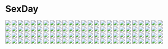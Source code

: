 # SexDay
![](https://konachan.com/image/6dc952f6002cd3155f8a1b5eed3c00e0/Konachan.com%20-%20175683%20blue_eyes%20book%20bunny%20chlee%20computer%20game_console%20gloves%20hat%20hatsune_miku%20long_hair%20pantyhose%20skirt%20teddy_bear%20twintails%20vocaloid%20wand%20witch_hat.jpg)
![](https://konachan.com/jpeg/fea4652f6044bcf5fc181699b2eec9c8/Konachan.com%20-%20290718%20aliasing%20angel%20blue_hair%20feathers%20halo%20kamameshi_gougoumaru%20long_hair%20original%20phone%20polychromatic%20purple_eyes%20shorts%20wings.jpg)
![](https://konachan.com/jpeg/ebd01bbfd75dd02f3a5b797f273b732a/Konachan.com%20-%20231243%20anthropomorphism%20girls_frontline%20gray_hair%20gun%20gyup%20long_hair%20mg4_%28girls_frontline%29%20polychromatic%20scarf%20twintails%20weapon%20white.jpg)
![](https://konachan.com/jpeg/0dbb0aa5db702084866c018faad0951f/Konachan.com%20-%20201521%20aqua_eyes%20blush%20breasts%20brown_hair%20choker%20cleavage%20erect_nipples%20fukuda_shuushi%20gloves%20hat%20navel%20panties%20short_hair%20skirt%20underwear%20upskirt%20white.jpg)
![](https://konachan.com/image/e040d746997842e594b016ae852df9e5/Konachan.com%20-%2023054%20ai_yori_aoshi%20sakuraba_aoi%20vector.jpg)
![](https://konachan.com/jpeg/0149a3f3567e1a4a8b56d4354434d3f5/Konachan.com%20-%20266162%20anus%20ass%20blue_eyes%20blue_hair%20blush%20breasts%20censored%20game_cg%20grand_cross%20headdress%20pussy%20re%3A_rem_plus%20short_hair%20spread_legs%20thighhighs%20wet.jpg)
![](https://konachan.com/image/bfeefe9b1f7e7e3f48bebdc2051e2feb/Konachan.com%20-%20104940%20animal%20beach%20bikini%20bird%20flowers%20kkuem%20original%20swimsuit.jpg)
![](https://konachan.com/image/ca65aae935c74e4587940af75ebe3ae0/Konachan.com%20-%20130548%20ass%20blush%20breasts%20censored%20chikyuujin_a%20horns%20ibuki_suika%20nipples%20pussy%20touhou.jpg)
![](https://konachan.com/jpeg/c0663a82be114054fbd1df4c785a38d8/Konachan.com%20-%20283800%20aliasing%20bikini%20black_hair%20blush%20breasts%20long_hair%20navel%20noire%20nude%20oekakizuki%20pink_eyes%20pussy%20signed%20swim_ring%20swimsuit%20twintails%20uncensored%20water.jpg)
![](https://konachan.com/jpeg/52187893f052b19b728ab1140b48be32/Konachan.com%20-%20237487%20aliasing%20ass%20black_hair%20blush%20gray_eyes%20matsunaga_kouyou%20original%20short_hair%20sideboob%20skirt%20swimsuit%20white.jpg)
![](https://konachan.com/image/1d3d9255f86d2761ac39f920b3e08843/Konachan.com%20-%20261305%20animal_ears%20anthropomorphism%20bicolored_eyes%20blonde_hair%20g41_%28girls_frontline%29%20girls_frontline%20long_hair%20navel%20panties%20tagme_%28artist%29%20tattoo%20underwear.jpg)
![](https://konachan.com/image/a5db27c3b85d26dadeff4d732a146d54/Konachan.com%20-%20284078%20bra%20breasts%20brown_eyes%20brown_hair%20necklace%20nipples%20ono_itaru%20open_shirt%20original%20pantyhose%20short_hair%20suit%20underwear.jpg)
![](https://konachan.com/jpeg/accd441fb4af9471cc7edba5f43b8fb8/Konachan.com%20-%20268870%20anthropomorphism%20blonde_hair%20blush%20breast_grab%20breasts%20condom%20cum%20gloves%20green_eyes%20lolicept%20long_hair%20nipples%20nude%20paizuri%20shirt_lift%20wet.jpg)
![](https://konachan.com/jpeg/154c8dfa2561ee275ccf214f211155d1/Konachan.com%20-%20173478%20blue_eyes%20blue_hair%20glasses%20green_eyes%20green_hair%20group%20inumuta_houka%20kill_la_kill%20matoi_ryuuko%20open_shirt%20red%20short_hair%20shsite%20uniform.jpg)
![](https://konachan.com/jpeg/a7def1db1feec18bd3afbc1e4b675fad/Konachan.com%20-%20217790%20boots%20cape%20elbow_gloves%20gloves%20gun%20hananon%20original%20thighhighs%20weapon.jpg)
![](https://konachan.com/image/cf474db62722d022cfa9f063c9797801/Konachan.com%20-%20155806%20ass%20katana%20original%20panties%20school_uniform%20skirt%20sword%20temutemutemu%20underwear%20upskirt%20weapon.jpg)
![](https://konachan.com/image/f202ed6f7466ae26bf03dad78aca3ae0/Konachan.com%20-%2016748%202girls%20blue_eyes%20bow%20flowers%20fuyou_kaede%20green_hair%20hat%20headband%20orange_hair%20purple_eyes%20school_uniform%20shigure_asa%20shuffle%20stars%20suzuhira_hiro.jpg)
![](https://konachan.com/image/97f75d509e56ecbbd8b0ef616b405cba/Konachan.com%20-%20146439%20aqua_hair%20breasts%20cleavage%20erect_nipples%20garter_belt%20hinanawi_tenshi%20hong_%28white_spider%29%20long_hair%20red_eyes%20stockings%20thighhighs%20touhou.jpg)
![](https://konachan.com/image/674a82cd374cfe22ca63d97648bfff3d/Konachan.com%20-%2063664%20favorite%20game_cg%20hisakaki_komomo%20hoshizora_no_memoria%20tagme.jpg)
![](https://konachan.com/image/687dd385273430ba76bbd2c73dbf2aff/Konachan.com%20-%20143104%20bed%20black_hair%20glasses%20green_eyes%20kikuchi_seiji%20mayo_chiki%21%20red_eyes%20sakamachi_kinjirou%20suzutsuki_kanade%20tie%20twintails.jpg)
![](https://konachan.com/jpeg/7cfc86732f1c4a184ad12bae813d2fb6/Konachan.com%20-%20257098%20blue_eyes%20blush%20boots%20dress%20imouto_sae_ireba_ii.%20kani_nayuta%20long_hair%20panties%20ribbons%20tagme_%28artist%29%20underwear%20white_hair.jpg)
![](https://konachan.com/image/a8504b9f38a25c1fa9a7f21ef086d5c7/Konachan.com%20-%2042223%20agi_%28holic2007%29%20aqua_eyes%20aqua_hair%20hatsune_miku%20long_hair%20stars%20tie%20twintails%20vocaloid%20wink.jpg)
![](https://konachan.com/image/128896abc181a02a2d5b6684db4bc4a5/Konachan.com%20-%205813%20tagme.jpg)
![](https://konachan.com/jpeg/8e6dba6dd696c4fc94764a9be2d60f48/Konachan.com%20-%2094113%20tagme.jpg)
![](https://konachan.com/image/81610e964f6a7b9f74aeac20543adffa/Konachan.com%20-%20148409%20dark%20komeiji_koishi%20touhou%20yoshioka_yoshiko.jpg)
![](https://konachan.com/image/3dac8b2c24f0a74e44c21df69e775683/Konachan.com%20-%20193678%20blush%20breasts%20bucchake_%28asami%29%20long_hair%20moon%20navel%20nobunaga_oda%20red_hair%20sengoku_otome_momoiro_paradox%20tattoo%20topless%20yellow_eyes.jpg)
![](https://konachan.com/image/a3cdd2c86ec1282f68d016a221834b0c/Konachan.com%20-%2067579%20houjuu_nue%20tora_tooru%20touhou.jpg)
![](https://konachan.com/image/4a42fb07361cbfd0aac4b59d36e22df9/Konachan.com%20-%20251305%20animal_ears%20black_hair%20blue_eyes%20blush%20collar%20fang%20navel%20new_game%21%20nyantype%20pink_hair%20ponytail%20purple_eyes%20purple_hair%20scan%20short_hair%20yellow_eyes.jpg)
![](https://konachan.com/image/825cb2255baf672a880adafefc61dd57/Konachan.com%20-%20148391%20blush%20breasts%20censored%20emilia_hermit%20fingering%20green_eyes%20hundred%20long_hair%20masturbation%20nipples%20nude%20pussy%20pussy_juice%20wet%20white_hair.jpg)
![](https://konachan.com/jpeg/493116e61fab2ecc5223e96729fc6e47/Konachan.com%20-%20301432%20blush%20brown_eyes%20brown_hair%20flowers%20long_hair%20navel%20original%20school_uniform%20signed%20skirt%20yushima.jpg)
![](https://konachan.com/image/18775d2bbf0715f56e24628c0d05129d/Konachan.com%20-%20262304%20anthropomorphism%20azur_lane%20prinz_eugen_%28azur_lane%29%20tagme_%28artist%29%20watermark.jpg)
![](https://konachan.com/jpeg/bc554a101a653bcace92e15ddc673f40/Konachan.com%20-%20161685%20brown_eyes%20brown_hair%20clouds%20grass%20headphones%20kneehighs%20macnaut%20original%20scenic%20signed%20skirt%20sky%20stars%20sunset.jpg)
![](https://konachan.com/image/437eb351079a89507fbb27ca2bb5ab64/Konachan.com%20-%20265913%20animal_ears%20bandage%20chain%20dark_skin%20gia%20goggles%20long_hair%20navel%20original%20pixiv_fantasia%20ponytail%20third-party_edit%20weapon%20white%20white_hair.jpg)
![](https://konachan.com/jpeg/92a8378abfe12ead262dbf77d34d1e30/Konachan.com%20-%20300752%20aqua_eyes%20ass%20blush%20breasts%20cait%20long_hair%20naruse_mio%20nipples%20nude%20red_hair%20shinmai_maou_no_testament%20transparent%20twintails.jpg)
![](https://konachan.com/image/6e7638ca5ea5ef712d8491da09c41f0b/Konachan.com%20-%20151157%20aqua_eyes%20black_hair%20blonde_hair%20blue_eyes%20butterfly%20christmas%20dress%20fire%20long_hair%20original%20salmon88%20short_hair%20skirt%20stockings%20yellow_eyes.jpg)
![](https://konachan.com/image/8a09f6afdaac4e82d28c23d60a95fce6/Konachan.com%20-%20131036%20blonde_hair%20blue_eyes%20kagamine_rin%20vocaloid%20yayoi_%28egoistic_realism%29.jpg)
![](https://konachan.com/jpeg/c6ad3de9da72a1d2549d7b04f41053df/Konachan.com%20-%20302686%20akiori_koromo%20aliasing%20aqua_eyes%20ass%20bikini%20blush%20braids%20breasts%20gray_hair%20long_hair%20nude%20original%20swimsuit%20undressing%20waifu2x.jpg)
![](https://konachan.com/image/328d36fc7c449f42641bfc8783b3f81f/Konachan.com%20-%2012634%20glasses%20japanese_clothes%20litte_ratus%20mibu_karin%20ohno_tetsuya%20prism_ark%20sword%20weapon.jpg)
![](https://konachan.com/image/d85f396438f94a40045fbdbda4c9d5cd/Konachan.com%20-%20176413%20blonde_hair%20blue_eyes%20blue_hair%20blush%20brown_hair%20building%20clouds%20dress%20fang%20hat%20ichi_rin%20long_hair%20original%20purple_eyes%20ribbons%20short_hair%20sky.jpg)
![](https://konachan.com/jpeg/59eb8c78bdc6f044e0d9d6984a66805d/Konachan.com%20-%20240255%20all_male%20animal%20apron%20black_eyes%20black_hair%20brown_hair%20cat%20drink%20food%20glasses%20kiyomiya%20male%20persona%20persona_2%20persona_3%20persona_4%20persona_5%20short_hair.jpg)
![](https://konachan.com/image/548c366eefb6468053ad06dde4ce64b3/Konachan.com%20-%20235518%20aqua_eyes%20black_hair%20breasts%20clouds%20nipples%20nude%20onsen%20original%20short_hair%20sky%20snow%20towel%20tree%20water%20yan_%28nicknikg%29.jpg)
![](https://konachan.com/jpeg/9ad213254188ad496739995d9a077c8a/Konachan.com%20-%20195664%20bed%20blonde_hair%20blush%20bondage%20breasts%20collar%20ensemble_%28company%29%20game_cg%20garter_belt%20jinguuji_reika%20long_hair%20no_bra%20nopan%20purple_eyes%20ribbons.jpg)
![](https://konachan.com/image/373f58c86a696b9ffaeb33c2cf2143ca/Konachan.com%20-%2077330%20bed%20blonde_hair%20edward_elric%20fullmetal_alchemist%20short_hair%20sleeping%20vector%20watermark.jpg)
![](https://konachan.com/jpeg/acf408af90d4afe247ceadfae0b8bb0a/Konachan.com%20-%20236573%20anthropomorphism%20blew_andwhite%20kantai_collection%20kuroshio_%28kancolle%29%20valentine.jpg)
![](https://konachan.com/image/1d56f1b1d8980d9d0e17e07ad392824a/Konachan.com%20-%20102372%20all_male%20animal%20bunny%20cat%20comet_%28teamon%29%20drink%20food%20male%20original%20tagme.jpg)
![](https://konachan.com/image/27c36dd7737e379a1018d17995d683f7/Konachan.com%20-%20163518%20blonde_hair%20breasts%20cleavage%20nopan%20original%20red_eyes.jpg)
![](https://konachan.com/image/7e3251229ea0af7ac05a32b13acfacd0/Konachan.com%20-%20156839%20bow%20brown_hair%20dress%20idolmaster%20kitano_yuusuke%20minase_iori%20twintails.jpg)
![](https://konachan.com/image/0e4b10caa036ecca5d8992af488af191/Konachan.com%20-%207537%20air%20kamio_misuzu.jpg)
![](https://konachan.com/image/072b2c8b97aecb1a80183f0da98a5479/Konachan.com%20-%20118605%20aimi_%28artist%29%20boss%20glasses%20hamtaro%20maxwell%20sandy%20stan.jpg)
![](https://konachan.com/image/d2fed0d77d7e25465bb09e202578be46/Konachan.com%20-%2035931%20close%20elfen_lied%20lucy_%28elfen_lied%29%20signed%20vector.jpg)
![](https://konachan.com/jpeg/b544cd3bd26a4cdb4072f3036550faf3/Konachan.com%20-%2041393%20sayonara_zetsubou_sensei%20tsunetsuki_matoi%20vector.jpg)
![](https://konachan.com/jpeg/c076e639786fab050d667aab8e5c38ec/Konachan.com%20-%20256820%20black_hair%20bubbles%20close%20clouds%20green_eyes%20long_hair%20original%20sky%20sousou_%28sousouworks%29.jpg)
![](https://konachan.com/image/9630d5cac65281f9f3bb09e0025c7da1/Konachan.com%20-%20167439%20ano_hi_mita_hana_no_namae_wo_bokutachi_wa_mada_shiranai%20blue_eyes%20bow%20gray_hair%20hayashi_kasutamu%20honma_meiko%20long_hair%20school_uniform%20skirt.jpg)
![](https://konachan.com/jpeg/956e60c23dc550cb5bbc78d28aad1eb2/Konachan.com%20-%20304349%20anthropomorphism%20azur_lane%20bed%20blush%20braids%20breast_hold%20chinese_clothes%20chinese_dress%20dress%20gloves%20long_hair%20panipo%20purple_eyes%20red_hair%20umbrella.jpg)
![](https://konachan.com/jpeg/bebaccc64b81925c5e957d913462213f/Konachan.com%20-%20301909%20bikini%20blonde_hair%20dress%20flowers%20grass%20hatsu_%28first_snow%29%20original%20purple_eyes%20reflection%20see_through%20short_hair%20summer_dress%20swimsuit%20waifu2x%20water.jpg)
![](https://konachan.com/jpeg/0f2fd2f806b7a8959161aa239f84e547/Konachan.com%20-%20138353%20bianca_alexandra_lou%20blonde_hair%20blue_eyes%20dragon_crisis%21%20long_hair%20red_eyes%20red_hair%20rose_%28dragon_crisis%21%29%20transparent%20vector%20watermark.jpg)
![](https://konachan.com/jpeg/3ff86e14e80c79134fd15b1abf8d3518/Konachan.com%20-%20226699%20ass%20bikini%20blue_eyes%20breasts%20cleavage%20clouds%20garter%20katana%20long_hair%20namanie%20navel%20purple_hair%20ribbons%20sky%20swimsuit%20sword%20twintails%20weapon.jpg)
![](https://konachan.com/image/f7645e33f5709a5a499702d19e626e3a/Konachan.com%20-%20215064%20blush%20brown_hair%20clouds%20green_eyes%20long_hair%20original%20school_uniform%20suono.jpg)
![](https://konachan.com/image/f71dee57f3d9560b452744d304db6638/Konachan.com%20-%2030525%20breasts%20fuyou_kaede%20nipples%20shuffle.jpg)
![](https://konachan.com/image/cd6a10d047202711435ac3e0c05c06e5/Konachan.com%20-%20295613%20chihuri405%20dark%20dress%20gun%20headband%20lolita_fashion%20original%20ruins%20weapon.jpg)
![](https://konachan.com/image/f35d4e05da111fb6e52898d66fe8a1ee/Konachan.com%20-%20222549%202girls%20aqua_eyes%20aqua_hair%20hk_%28zxd0554%29%20maid%20pink_eyes%20pink_hair%20ram_%28re%3Azero%29%20rem_%28re%3Azero%29%20short_hair%20thighhighs%20twins.jpg)
![](https://konachan.com/jpeg/150d8f7e4f115a6f295cb0171f5e2f1b/Konachan.com%20-%20285845%20bed%20blush%20breasts%20cropped%20gray_hair%20idolmaster%20idolmaster_shiny_colors%20long_hair%20nude%20purple_eyes%20signed%20waifu2x%20youqiniang%20yuukoku_kiriko.jpg)
![](https://konachan.com/jpeg/c7da355df1b358a31334b7a7519854cf/Konachan.com%20-%20204572%20blonde_hair%20blue_eyes%20blush%20breasts%20cleavage%20close%20game_cg%20kurusugawa_youko%20maboroshi_no_dystopia%20necklace%20tigre_soft%20tsuzura_aya.jpg)
![](https://konachan.com/jpeg/89a6f5cc82e21f18a175f10338860ed7/Konachan.com%20-%20174673%20blonde_hair%20futaba_hisui%20game_cg%20ichiban_janakya_dame_desu_ka%3F%20instrument%20long_hair%20nanase_meruchi%20piano%20rosebleu%20school_uniform%20yellow_eyes.jpg)
![](https://konachan.com/jpeg/30cf183e844ffd2305dff0d948a6c957/Konachan.com%20-%2034893%20bed%20breasts%20koyuki_amagase%20magus_tale%20milene_service%20tenmaso%20underwear%20whirlpool.jpg)
![](https://konachan.com/image/2c09eba7dc17b634daecab9517343580/Konachan.com%20-%20215614%20barefoot%20blonde_hair%20blush%20breasts%20cleavage%20food%20fruit%20kaho_okashii%20kawakami_mai%20no_bra%20panties%20purple_eyes%20summer%20underwear%20watermelon%20yukata.jpg)
![](https://konachan.com/image/b9237ed1c4d029cb29e1ae25a70cca2d/Konachan.com%20-%20234356%20aqua_eyes%20aqua_hair%20breast_hold%20breasts%20chain%20cleavage%20clouds%20grass%20headdress%20kamisakai%20maid%20rem_%28re%3Azero%29%20ribbons%20sky%20thighhighs%20tree%20weapon.jpg)
![](https://konachan.com/jpeg/287fa0204a872d8e7f8ade74e71471f0/Konachan.com%20-%20120317%20blue_eyes%20blue_hair%20flowers%20long_hair%20natsuki_coco%20original%20panties%20topless%20underwear.jpg)
![](https://konachan.com/image/9b3f5ce27faf5ad446088b605e65b51c/Konachan.com%20-%2015710%20akamaru%20dizzy%20guilty_gear%20suzuneko%20white%20wings.jpg)
![](https://konachan.com/image/a32ea11c7d41adc0247527b8461bd182/Konachan.com%20-%2032024%20artoria_pendragon_%28all%29%20fate_%28series%29%20fate_stay_night%20saber.jpg)
![](https://konachan.com/jpeg/15d135280bf13333cddcb2fc018308be/Konachan.com%20-%20232733%20choker%20gradient%20gray_eyes%20original%20polychromatic%20sakakidani%20short_hair%20shorts%20white_hair.jpg)
![](https://konachan.com/image/7716e6abe6cffa58084ce925ae92dc62/Konachan.com%20-%2037261%20furude_rika%20hanyuu%20higurashi_no_naku_koro_ni.jpg)
![](https://konachan.com/image/cfecbc6fe7fecdfd65a536a104bae3ed/Konachan.com%20-%205516%20leena_toros%20zoids%20zoids_new_century_zero.jpg)
![](https://konachan.com/image/71d1fd48c372ebec7ad1821d0fea9239/Konachan.com%20-%2039702%20nagato_yuki%20shamisen%20suzumiya_haruhi_no_yuutsu.jpg)
![](https://konachan.com/image/5ebd3ed7d10d5cdb88f0dd22355d3f36/Konachan.com%20-%20148224%20kotegawa_yui%20lala_satalin_deviluke%20sairenji_haruna%20tenjouin_saki%20to_love_ru.jpg)
![](https://konachan.com/image/fc9fc634e85177266c4577f3c63d5384/Konachan.com%20-%20171017%202girls%20aircraft%20brown_eyes%20brown_hair%20clouds%20d.b.spark%20gloves%20long_hair%20ponytail%20purple_hair%20short_hair%20skirt%20sky%20thighhighs%20water%20weapon%20yellow_eyes.jpg)
![](https://konachan.com/image/0726845d73a5e2a43677a747ef252923/Konachan.com%20-%20246371%20aqua_eyes%20black_hair%20close%20hasisisissy%20leaves%20long_hair%20original%20ponytail%20school_uniform.jpg)
![](https://konachan.com/image/6f7c7d512bb676529419dbb1883c707e/Konachan.com%20-%20101421%20black_hair%20green_eyes%20kotegawa_yui%20lala_satalin_deviluke%20panties%20pink_hair%20stockings%20tail%20to_love_ru%20underwear.jpg)
![](https://konachan.com/image/0b643e61333678b8d1b1458b2d63f504/Konachan.com%20-%2073111%20boots%20brown_hair%20cape%20fire%20gloves%20long_hair%20ponytail%20raid_zero%20red_eyes%20reiuji_utsuho%20ribbons%20skirt%20stars%20thighhighs%20touhou%20weapon%20wings.jpg)
![](https://konachan.com/image/ad63c8fa72a78a6a1453eb4b00fb804e/Konachan.com%20-%2048160%20barasuishou%20hina_ichigo%20kanaria%20kirakishou%20rozen_maiden%20shinku%20souseiseki%20suigintou%20suiseiseki.jpg)
![](https://konachan.com/image/2d1ec09a42431302b1edf429e94dbe1f/Konachan.com%20-%20174084%20aliasing%20aqua_eyes%20blonde_hair%20book%20breasts%20cleavage%20food%20glasses%20hat%20i-8_%28kancolle%29%20santa_hat%20school_swimsuit%20swimsuit%20thighhighs%20wara_%28warapro%29.jpg)
![](https://konachan.com/jpeg/921a16e4973e6ba7efbd5353c01cd5a1/Konachan.com%20-%20265831%20baffu%20blue_eyes%20blush%20cat_smile%20ichinose_shiki%20idolmaster%20idolmaster_cinderella_girls%20long_hair%20purple_hair%20thighhighs%20tiara%20wink.jpg)
![](https://konachan.com/jpeg/eaa8901efecf959fb0efbe2d46331b38/Konachan.com%20-%2016172%20samurai_champloo.jpg)
![](https://konachan.com/image/c43526c79eb4255dcaedded59a7bdc1e/Konachan.com%20-%2097015%20barefoot%20bow%20breasts%20brown_hair%20cleavage%20flowers%20japanese_clothes%20long_hair%20red_eyes%20tagme%20tattoo%20thighhighs.jpg)
![](https://konachan.com/jpeg/0713567c09b4f02cbde425b5cec5e4a0/Konachan.com%20-%20232279%20animal%20blonde_hair%20blue_eyes%20boots%20dress%20fate_grand_order%20fate_%28series%29%20gloves%20hat%20horse%20long_hair%20petals%20tetsujin_momoko%20twintails%20watermark.jpg)
![](https://konachan.com/image/968bfac4d528d1ba546a7c22cb786e10/Konachan.com%20-%208941%20kanon%20kurata_sayuri.jpg)
![](https://konachan.com/jpeg/e83c866cfa6ba1f369ed3a7aac1c563b/Konachan.com%20-%20270347%20chidori_kaname%20full_metal_panic%20lee_fowler%20leonard_testarossa%20lorein%20male%20michel_lemon%20sabina_rechnio%20sagara_sousuke%20teletha_testarossa.jpg)
![](https://konachan.com/image/861dc48bc1f9c7a1450f0b5df651b537/Konachan.com%20-%2034138%20arima_mari%20miracle_romance_strawberry_scramble%20miraroma%20tagme%20takahara_ai.jpg)
![](https://konachan.com/image/fa54fd3f58d497a6ff6e101fe6e45ec0/Konachan.com%20-%2054826%20arai_chie%20eyepatch%20hito_nami%20itoshiki_rin%20kaga_ai%20kimura_kaere%20kitsu_chiri%20komori_kiri%20mitama_mayo%20nezu_miko%20oora_kanako%20panties%20underwear.jpg)
![](https://konachan.com/image/bb645baa806209dff5fb461d05b4e815/Konachan.com%20-%2066247%20hatsune_miku%20japanese_clothes%20kimono%20twintails%20vocaloid.jpg)
![](https://konachan.com/image/31330da80e43ece1c700e50f04e06e36/Konachan.com%20-%20133974%20breasts%20cleavage%20fujima_takuya%20garter_belt%20hat%20kuroki_kurumi%20long_hair%20panties%20r-15%20scan%20stockings%20thighhighs%20twintails%20underwear.jpg)
![](https://konachan.com/image/c368c3cbd8a4f3c1ba1185ee60351b90/Konachan.com%20-%2094782%20all_male%20kaito%20kamui_gakupo%20male%20vocaloid.jpg)
![](https://konachan.com/image/c28aaf0b4e0cf579e37dc9abb49b3ffe/Konachan.com%20-%20134830%202girls%20brown_hair%20dress%20flowers%20long_hair%20original%20rose%20shoujo_ai%20tcb%20vocaloid.jpg)
![](https://konachan.com/jpeg/1ac308f0e590ffb6e8439d39fb341f62/Konachan.com%20-%2034405%20kuhouin_murasaki%20kure-nai%20vector.jpg)
![](https://konachan.com/image/1b3f72f67aebbb17d0d2ed25fcbb77da/Konachan.com%20-%2044967%20higurashi_no_naku_koro_ni%20ryuuguu_rena.jpg)
![](https://konachan.com/image/06cd32b5eb6e7459f4dbb38f39a4dd74/Konachan.com%20-%20105081%20hatsune_miku%20vocaloid.jpg)
![](https://konachan.com/image/560db2d4653ceb85ba29ee662b64ca3c/Konachan.com%20-%2060765%20bamboo_blade%20kawazoe_tamaki%20panties%20sword%20underwear%20weapon.jpg)
![](https://konachan.com/jpeg/78623db02bb3b3b6f80bc6e71fe5757c/Konachan.com%20-%20283737%20aqua_hair%20bikini_top%20breasts%20cleavage%20fang%20long_hair%20matsunoki_%28unknown_751%29%20mermaid%20navel%20necklace%20original%20ponytail%20purple_eyes%20tiara.jpg)
![](https://konachan.com/image/b12d83da85d13587473386315c659538/Konachan.com%20-%2021849%20hiiragi_kagami%20hiiragi_tsukasa%20japanese_clothes%20lucky_star%20miko%20namamo_nanase%20twins.jpg)
![](https://konachan.com/jpeg/b50e5b9e88900b3f4ddead4a8cdcdc6c/Konachan.com%20-%20296028%20brown%20chigusa_minori%20dress%20maid%20original%20panties%20skirt_lift%20stockings%20third-party_edit%20underwear.jpg)
